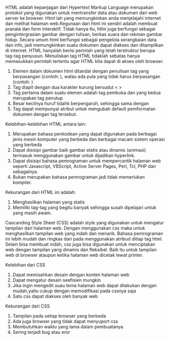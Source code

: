 HTML adalah kepanjagan dari Hypertext Markup Language merupakan protokol yang digunakan untuk mentransfer data atau dokumen dari web server ke browser. Html lah yang memungkinkan anda menjelajahi internet dan melihat halaman web.Kegunaan dari html ini sendiri adalah membuat pranala dan form interaktif. Tidak hanya itu, htlm juga berfungsi sebagai pengintergrasian gambar dengan tulisan, berkas suara dan rekman gambar hidup.
Secara umum html berfungsi sebagai pengelola serangkaian data dan info, jadi memungkinkan suatu dokumen dapat diakses dan ditampilkan di internet. HTML hanyalah berisi perintah yang telah terstruktur berupa tag-tag penyusun. Menuliskan tag HTML tidaklah sebatas hanya memasukkan perintah tertentu agar HTML kita dapat di akses oleh browser.

1. Elemen dalam dokumen html ditandai dengan penulisan tag yang berpasangan (contoh: <body></body>), walau ada pula yang tidak harus berpasangan (contoh: <img>)
2. Tag diapit dengan dua karakter kurung bersudut < >
3. Tag pertama dalam suatu elemen adalah tag pembuka dan yang kedua merupakan tag penutup
4. Besar kecilnya huruf tidahk berpengaruh, sehingga <body> sama dengan <BODY>
5. Tag dapat mempunyai atribut untuk mengubah default pemformatan dokumen dengan tag tersebut.

Kelebihan-kelebihan HTML antara lain:
1. Merupakan bahasa penkodean yang dapat digunakan pada berbagai jenis mesin komputer yang berbeda dan berbagai macam sistem operasi yang berbeda
2. Dapat disisipi gambar baik gambar statis atau dinamis (animasi) termasuk menggunakan gambar untuk dijadikan hyperlink.
3. Dapat disisipi bahasa pemrograman untuk mempercantik halaman web seperti Javascript, VBScript, Active Server Pages, Perl, Tcl, PHP dan sebagainya.
4. Bukan merupakan bahasa pemrograman jadi tidak memerlukan kompiler.

Kekurangan dari HTML ini adalah:
1. Menghasilkan halaman yang statis
2. Memiliki tag-tag yang begitu banyak sehingga susah dipelajari untuk yang masih awam.

Cascanding Style Sheet (CSS) adalah style yang digunakan untuk mengatur tampilan dari halaman web. Dengan menggunakan css maka untuk menghasilkan tampilan web yang indah dan menarik. Bahasa pemrograman ini lebih mudah dan ringkas dari pada menggunakan atribud ditiap tag html.
Selain bisa membuat indah, css juga bisa digunakan untuk menciptakan web dengan tampilan yang dinamis dan fleksibel. Baik itu untuk tampilan web di browser ataupun ketika halaman web dicetak lewat printer.

Kelebihan dari CSS

1. Dapat memisahkan desain dengan konten halaman web
2. Dapat mengatur desain seefisien mungkin
3. Jika ingin mengedit suau tema halaman web dapat dilakukan dengan mudah,yaitu cukup dengan memodifikasi pada cssnya saja
4. Satu css dapat diakses oleh banyak web

Kekurangan dari CSS
1. Tampilan pada setiap browser yang berbeda
2. Ada juga browser yang tidak dapat menyuport css
3. Membutuhkan waktu yang lama dalam pembuatanya
4. Sering terjadi bug atau eror